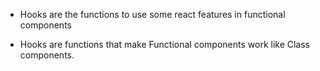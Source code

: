 -   Hooks are the functions to use some react features in functional components

-   Hooks are functions that make Functional components work like Class components.

